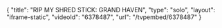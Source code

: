 {
    "title": "RIP MY SHRED STICK: GRAND HAVEN",
    "type": "solo",
    "layout": "iframe-static",
    "videoId": "6378487",
    "url": "\/tvpembed\/6378487"
}